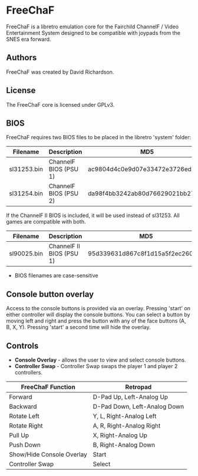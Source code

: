 # FreeChaF
FreeChaF is a libretro emulation core for the Fairchild ChannelF / Video Entertainment System designed to be compatible with joypads from the SNES era forward.

## Authors

FreeChaF was created by David Richardson.

## License
The FreeChaF core is licensed under GPLv3.

## BIOS
FreeChaF requires two BIOS files to be placed in the libretro 'system' folder:

| Filename | Description | MD5 |
|---|---|---|
| sl31253.bin | ChannelF BIOS (PSU 1) | ac9804d4c0e9d07e33472e3726ed15c3 |
| sl31254.bin | ChannelF BIOS (PSU 2) | da98f4bb3242ab80d76629021bb27585 |

If the ChannelF II BIOS is included, it will be used instead of sl31253.  All games are compatible with both.

| Filename | Description | MD5 |
|---|---|---|
| sl90025.bin | ChannelF II BIOS (PSU 1) | 95d339631d867c8f1d15a5f2ec26069d |

* BIOS filenames are case-sensitive

## Console button overlay
Access to the console buttons is provided via an overlay.  Pressing 'start' on either controller will display the console buttons.  You can select a button by moving left and right and press the button with any of the face buttons (A, B, X, Y).  Pressing 'start' a second time will hide the overlay.

## Controls
* **Console Overlay** - allows the user to view and select console buttons.
* **Controller Swap** - Controller Swap swaps the player 1 and player 2 controllers.

| FreeChaF Function | Retropad |
| --- | --- |
|Forward| D-Pad Up, Left-Analog Up|
|Backward| D-Pad Down, Left-Analog Down|
|Rotate Left | Y, L, Right-Analog Left |
|Rotate Right | A, R, Right-Analog Right |
|Pull Up | X, Right-Analog Up |
|Push Down | B, Right-Analog Down |
|Show/Hide Console Overlay | Start |
|Controller Swap | Select |

